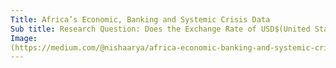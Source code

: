 ```yaml
---
Title: Africa’s Economic, Banking and Systemic Crisis Data
Sub title: Research Question: Does the Exchange Rate of USD$(United States Dollar) have an effect on Inflation Annual CPI(Consumer Price Index) Rates, which in turn cause a Banking Crisis?
Image:
(https://medium.com/@nishaarya/africa-economic-banking-and-systemic-crisis-data-790b6e3214f7)
---
```


